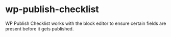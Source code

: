 # wp-publish-checklist
WP Publish Checklist works with the block editor to ensure certain fields are present before it gets published.
